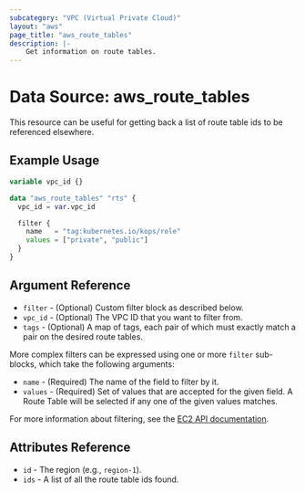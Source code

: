 ```yaml
---
subcategory: "VPC (Virtual Private Cloud)"
layout: "aws"
page_title: "aws_route_tables"
description: |-
    Get information on route tables.
---
```


# Data Source: aws_route_tables

This resource can be useful for getting back a list of route table ids to be referenced elsewhere.

## Example Usage

```terraform
variable vpc_id {}

data "aws_route_tables" "rts" {
  vpc_id = var.vpc_id

  filter {
    name   = "tag:kubernetes.io/kops/role"
    values = ["private", "public"]
  }
}
```

## Argument Reference

* `filter` - (Optional) Custom filter block as described below.
* `vpc_id` - (Optional) The VPC ID that you want to filter from.
* `tags` - (Optional) A map of tags, each pair of which must exactly match
  a pair on the desired route tables.

More complex filters can be expressed using one or more `filter` sub-blocks,
which take the following arguments:

* `name` - (Required) The name of the field to filter by it.
* `values` - (Required) Set of values that are accepted for the given field.
  A Route Table will be selected if any one of the given values matches.

For more information about filtering, see the [EC2 API documentation][describe-route-tables].

## Attributes Reference

* `id` - The region (e.g., `region-1`).
* `ids` - A list of all the route table ids found.

[describe-route-tables]: https://docs.cloud.croc.ru/en/api/ec2/routes/DescribeRouteTables.html
[tf-route-table]: route_table.html
